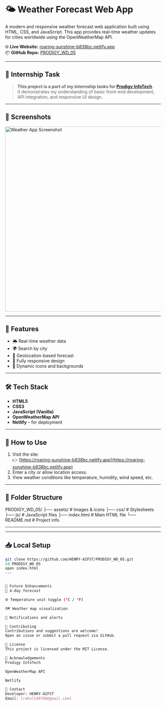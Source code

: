 # 🌤️ Weather Forecast Web App

A modern and responsive weather forecast web application built using HTML, CSS, and JavaScript. This app provides real-time weather updates for cities worldwide using the OpenWeatherMap API.

🌐 **Live Website:** [roaring-sunshine-b838bc.netlify.app](https://roaring-sunshine-b838bc.netlify.app)  
📦 **GitHub Repo:** [PRODIGY_WD_05](https://github.com/HENRY-AIFST/PRODIGY_WD_05)

---

## 📌 Internship Task

> **This project is a part of my internship tasks for [Prodigy InfoTech](https://prodigyinfotech.dev/)**.  
It demonstrates my understanding of basic front-end development, API integration, and responsive UI design.

---

## 📸 Screenshots

<img src="https://github.com/HENRY-AIFST/PRODIGY_WD_05/blob/main/assets/screenshot1.png" alt="Weather App Screenshot" width="600"/>

---

## 🚀 Features

- 🌦️ Real-time weather data
- 🌍 Search by city
- 📍 Geolocation-based forecast
- 📱 Fully responsive design
- 🌈 Dynamic icons and backgrounds

---

## 🛠️ Tech Stack

- **HTML5**
- **CSS3**
- **JavaScript (Vanilla)**
- **OpenWeatherMap API**
- **Netlify** – for deployment

---

## 🧩 How to Use

1. Visit the site:  
   👉 [https://roaring-sunshine-b838bc.netlify.app](https://roaring-sunshine-b838bc.netlify.app)
2. Enter a city or allow location access.
3. View weather conditions like temperature, humidity, wind speed, etc.

---

## 📁 Folder Structure

PRODIGY_WD_05/
├── assets/ # Images & icons
├── css/ # Stylesheets
├── js/ # JavaScript files
├── index.html # Main HTML file
└── README.md # Project info

---


---

## 📥 Local Setup

```bash
git clone https://github.com/HENRY-AIFST/PRODIGY_WD_05.git
cd PRODIGY_WD_05
open index.html
---


🧠 Future Enhancements
📆 4-day forecast

🌐 Temperature unit toggle (°C / °F)

🗺️ Weather map visualization

🔔 Notifications and alerts

🤝 Contributing
Contributions and suggestions are welcome!
Open an issue or submit a pull request via GitHub.

📄 License
This project is licensed under the MIT License.

🙌 Acknowledgements
Prodigy InfoTech

OpenWeatherMap API

Netlify

📧 Contact
Developer: HENRY-AIFST
Email: [rahul140706@gmail.com] 
